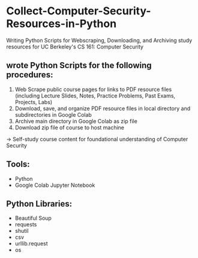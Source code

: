 # Collect-Computer-Security-Resources-in-Python
Writing Python Scripts for Webscraping, Downloading, and Archiving study resources for UC Berkeley's CS 161: Computer Security

## wrote Python Scripts for the following procedures:

1) Web Scrape public course pages for links to PDF resource files (including Lecture Slides, Notes, Practice Problems, Past Exams, Projects, Labs)
2) Download, save, and organize PDF resource files in local directory and subdirectories in Google Colab
3) Archive main directory in Google Colab as zip file
4) Download zip file of course to host machine

-> Self-study course content for foundational understanding of Computer Security

## Tools: 
* Python
* Google Colab Jupyter Notebook
## Python Libraries: 
* Beautiful Soup
* requests
* shutil
* csv
* urllib.request
* os
